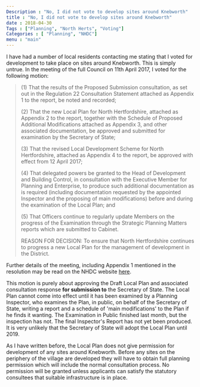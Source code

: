 ```yaml
---
Description : "No, I did not vote to develop sites around Knebworth"
title : "No, I did not vote to develop sites around Knebworth"
date : 2018-04-30
Tags : ["Planning", "North Herts", "Voting"]
Categories : [ "Planning", "NHDC"]
menu : "main"
---
```


I have had a number of local residents contacting me stating that I voted for development to take place on sites around Knebworth. This is simply untrue.  In the meeting of the full Council on 11th April 2017, I voted for the following motion:

>
> (1) That the results of the Proposed Submission consultation, as set out in the Regulation 22 Consultation Statement attached as Appendix 1 to the report, be noted and recorded;
>
> (2) That the new Local Plan for North Hertfordshire, attached as Appendix 2 to the report, together with the Schedule of Proposed Additional Modifications attached as Appendix 3, and other associated documentation, be approved and submitted for examination by the Secretary of State;
>
> (3) That the revised Local Development Scheme for North Hertfordshire, attached as Appendix 4 to the report, be approved with effect from 12 April 2017;
>
> (4) That delegated powers be granted to the Head of Development and Building Control, in consultation with the Executive Member for Planning and Enterprise, to produce such additional documentation as is required (including documentation requested by the appointed Inspector and the proposing of main modifications) before and during the examination of the Local Plan; and
>
> (5) That Officers continue to regularly update Members on the progress of the Examination through the Strategic Planning Matters reports which are submitted to Cabinet.
>
> REASON FOR DECISION: To ensure that North Hertfordshire continues to progress a new Local Plan for the management of development in the District.

Further details of the meeting, including Appendix 1 mentioned in the resolution may be read on the NHDC website [here](https://democracy.north-herts.gov.uk/CeListDocuments.aspx?CommitteeId=136&MeetingId=519&DF=11%2f04%2f2017&Ver=2).

This motion is purely about approving the Draft Local Plan and associated consultation response **for submission to** the Secretary of State. The Local Plan cannot come into effect until it has been examined by a Planning Inspector, who examines the Plan, in public, on behalf of the Secretary of State, writing a report and a schedule of 'main modifications' to the Plan if he finds it wanting. The Examination in Public finished last month, but the inspection has not. The final Inspector's Report has not yet been produced. It is very unlikely that the Secretary of State will adopt the Local Plan until 2019.

As I have written before, the Local Plan does not give permission for development of any sites around Knebworth. Before any sites on the periphery of the village are developed they will have to obtain full planning permission which will include the normal consultation process. No permission will be granted unless applicants can satisfy the statutory consultees that suitable infrastructure is in place.
